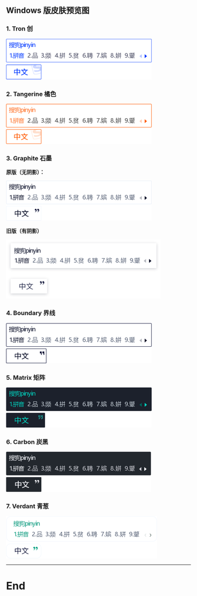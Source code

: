 ## Windows 版皮肤预览图

### 1. Tron 创

![tron_preview](./image_preview/tron.png)

### 2. Tangerine 橘色

![tangerine_preview](./image_preview/tangerine.png)

### 3. Graphite 石墨

**原版（无阴影）：**

![graphite_preview](./image_preview/graphite.png)

**旧版（有阴影）**

![graphite_preview](./image_preview/graphite_with_shadow.png)

### 4. Boundary 界线

![boundary_preview](./image_preview/boundary.png)

### 5. Matrix 矩阵

![matrix_preview](./image_preview/matrix.png)

### 6. Carbon 炭黑

![carbon_preview](./image_preview/carbon.png)

### 7. Verdant 青葱

![carbon_preview](./image_preview/verdant.png)

---

# End
